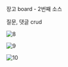 

장고 board - 2번째 소스

질문, 댓글 crud 

![8](https://github.com/user-attachments/assets/2d9f89c7-7f95-46c1-b298-4682b8cd7d98)





![9](https://github.com/user-attachments/assets/8f200eca-2c5d-4947-9f3c-41e8a8492ea0)




![10](https://github.com/user-attachments/assets/f5661231-b0a3-43ed-8cf4-36004559cd60)
